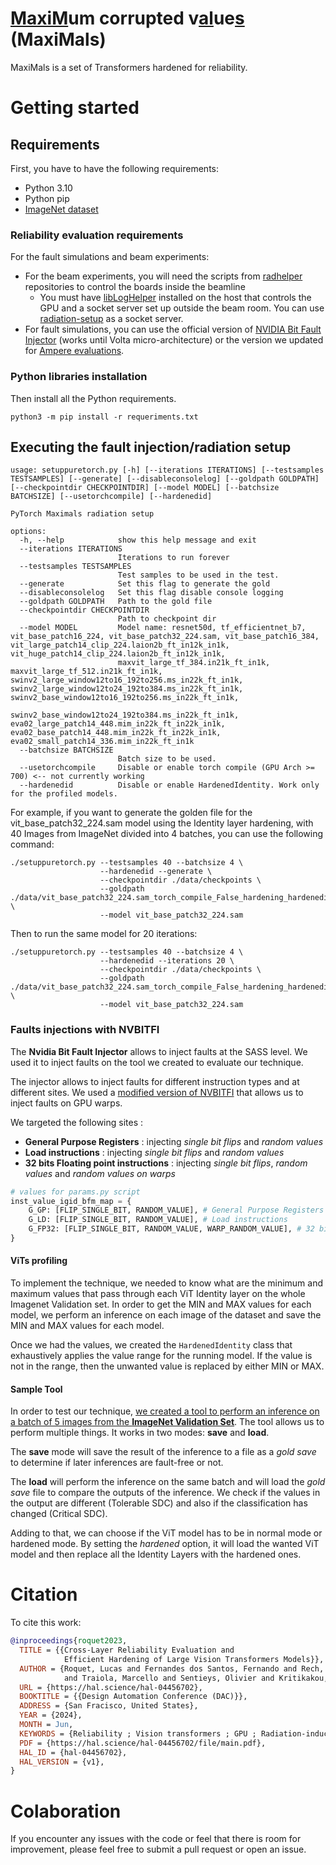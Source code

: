 # <ins>MaxiM</ins>um corrupted v<ins>al</ins>ue<ins>s</ins> (MaxiMals)

MaxiMals is a set of Transformers hardened for reliability.

# Getting started

## Requirements
First, you have to have the following requirements:

- Python 3.10
- Python pip
- [ImageNet dataset](https://www.image-net.org/index.php)

### Reliability evaluation requirements

For the fault simulations and beam experiments:

- For the beam experiments, you will need the scripts from [radhelper](https://github.com/radhelper) repositories 
to control the boards inside the beamline
  - You must have [libLogHelper](https://github.com/radhelper/libLogHelper) 
  installed on the host that controls the GPU and a socket server set up outside the beam room. 
  You can use [radiation-setup](https://github.com/radhelper/radiation-setup) as a socket server.
- For fault simulations, you can use the official version of 
[NVIDIA Bit Fault Injector](https://github.com/NVlabs/nvbitfi) (works until Volta micro-architecture) or 
the version
  we updated for [Ampere evaluations](https://github.com/fernandoFernandeSantos/nvbitfi/tree/new_gpus_support).


### Python libraries installation

Then install all the Python requirements.

```shell
python3 -m pip install -r requeriments.txt
```

## Executing the fault injection/radiation setup

```shell
usage: setuppuretorch.py [-h] [--iterations ITERATIONS] [--testsamples TESTSAMPLES] [--generate] [--disableconsolelog] [--goldpath GOLDPATH] [--checkpointdir CHECKPOINTDIR] [--model MODEL] [--batchsize BATCHSIZE] [--usetorchcompile] [--hardenedid]

PyTorch Maximals radiation setup

options:
  -h, --help            show this help message and exit
  --iterations ITERATIONS
                        Iterations to run forever
  --testsamples TESTSAMPLES
                        Test samples to be used in the test.
  --generate            Set this flag to generate the gold
  --disableconsolelog   Set this flag disable console logging
  --goldpath GOLDPATH   Path to the gold file
  --checkpointdir CHECKPOINTDIR
                        Path to checkpoint dir
  --model MODEL         Model name: resnet50d, tf_efficientnet_b7, vit_base_patch16_224, vit_base_patch32_224.sam, vit_base_patch16_384, vit_large_patch14_clip_224.laion2b_ft_in12k_in1k, vit_huge_patch14_clip_224.laion2b_ft_in12k_in1k,
                        maxvit_large_tf_384.in21k_ft_in1k, maxvit_large_tf_512.in21k_ft_in1k, swinv2_large_window12to16_192to256.ms_in22k_ft_in1k, swinv2_large_window12to24_192to384.ms_in22k_ft_in1k, swinv2_base_window12to16_192to256.ms_in22k_ft_in1k,
                        swinv2_base_window12to24_192to384.ms_in22k_ft_in1k, eva02_large_patch14_448.mim_in22k_ft_in22k_in1k, eva02_base_patch14_448.mim_in22k_ft_in22k_in1k, eva02_small_patch14_336.mim_in22k_ft_in1k
  --batchsize BATCHSIZE
                        Batch size to be used.
  --usetorchcompile     Disable or enable torch compile (GPU Arch >= 700) <-- not currently working
  --hardenedid          Disable or enable HardenedIdentity. Work only for the profiled models.
```

For example, if you want to generate the golden file for the vit_base_patch32_224.sam model using 
the Identity layer hardening, with 40 Images from ImageNet divided into 4 batches, you can use the following command:

```shell
./setuppuretorch.py --testsamples 40 --batchsize 4 \ 
                    --hardenedid --generate \
                    --checkpointdir ./data/checkpoints \ 
                    --goldpath ./data/vit_base_patch32_224.sam_torch_compile_False_hardening_hardenedid.pt \
                    --model vit_base_patch32_224.sam
```

Then to run the same model for 20 iterations:

```shell
./setuppuretorch.py --testsamples 40 --batchsize 4 \ 
                    --hardenedid --iterations 20 \
                    --checkpointdir ./data/checkpoints \ 
                    --goldpath ./data/vit_base_patch32_224.sam_torch_compile_False_hardening_hardenedid.pt \
                    --model vit_base_patch32_224.sam
```
 
### Faults injections with NVBITFI

The **Nvidia Bit Fault Injector** allows to inject faults at the SASS level. We used it to inject faults on the tool we created to evaluate our technique.

The injector allows to inject faults for different instruction types and at different sites. We used a [modified version of NVBITFI](https://github.com/fernandoFernandeSantos/nvbitfi/tree/master) that allows us to inject faults on GPU warps.

We targeted the following sites : 
- **General Purpose Registers** : injecting *single bit flips* and *random values*
- **Load instructions** : injecting *single bit flips* and *random values*
- **32 bits Floating point instructions** : injecting *single bit flips*, *random values* and *random values on warps*


```python
# values for params.py script
inst_value_igid_bfm_map = {
    G_GP: [FLIP_SINGLE_BIT, RANDOM_VALUE], # General Purpose Registers
    G_LD: [FLIP_SINGLE_BIT, RANDOM_VALUE], # Load instructions
    G_FP32: [FLIP_SINGLE_BIT, RANDOM_VALUE, WARP_RANDOM_VALUE], # 32 bits Floating point instructions
}
```

#### ViTs profiling

To implement the technique, we needed to know what are the minimum and maximum values that pass through each ViT Identity layer on the whole Imagenet Validation set. In order to get the MIN and MAX values for each model, we perform an inference on each image of the dataset and save the MIN and MAX values for each model.

Once we had the values, we created the `HardenedIdentity` class that exhaustively applies the value range for the running model. If the value is not in the range, then the unwanted value is replaced by either MIN or MAX.


#### Sample Tool

In order to test our technique, [we created a tool to perform an inference on a batch of 5 images from the **ImageNet Validation Set**](https://github.com/lucasrqt/sample_tool). The tool allows us to perform multiple things. It works in two modes: **save** and **load**. 

The **save** mode will save the result of the inference to a file as a *gold save* to determine if later inferences are fault-free or not. 

The **load** will perform the inference on the same batch and will load the *gold save* file to compare the outputs of the inference. We check if the values in the output are different (Tolerable SDC) and also if the classification has changed (Critical SDC).

Adding to that, we can choose if the ViT model has to be in normal mode or hardened mode. By setting the *hardened* option, it will load the wanted ViT model and then replace all the Identity Layers with the hardened ones.



# Citation

To cite this work:

```bibtex
@inproceedings{roquet2023,
  TITLE = {{Cross-Layer Reliability Evaluation and
            Efficient Hardening of Large Vision Transformers Models}},
  AUTHOR = {Roquet, Lucas and Fernandes dos Santos, Fernando and Rech, Paolo
            and Traiola, Marcello and Sentieys, Olivier and Kritikakou, Angeliki},
  URL = {https://hal.science/hal-04456702},
  BOOKTITLE = {{Design Automation Conference (DAC)}},
  ADDRESS = {San Fracisco, United States},
  YEAR = {2024},
  MONTH = Jun,
  KEYWORDS = {Reliability ; Vision transformers ; GPU ; Radiation-induced effects},
  PDF = {https://hal.science/hal-04456702/file/main.pdf},
  HAL_ID = {hal-04456702},
  HAL_VERSION = {v1},
}
```

# Colaboration

If you encounter any issues with the code or feel that there is room for improvement,
please feel free to submit a pull request or open an issue.
